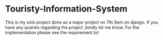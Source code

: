# Touristy-Information-System
This is my solo project done as a major project on 7th Sem on django. If you have any queries regarding the project ,kindly let me know.
For the implementation please see the requirement.txt
